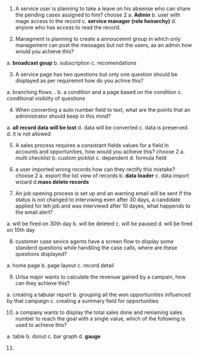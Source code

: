 1. A service user is planning to take a leave on his absense who can share the pending cases assigned to him?
choose 2
a. **Admin**
b. user with mage access to the record
c. **service manager (role heirarchy)**
d. anyone who has access to read the record.

2. Managment is planning to create a annoucemnt group in which only management can post the messages but not the users, as an admin how would you achieve this?

a. **broadcast goup**
b. subscription
c. recomendations

3. A service page has two questions but only one question should be displayed as per requiremnt how do you achive this?

a. branching flows ..
b. a condition and a page based on the condition
c. conditional visibilty of questions

4. When converting a auto number field to text, what are the points that an administrator should keep in this mind?

a. **all record data will be lost**
d. data will be converted
c. data is preserved.
d. it is not allowed

5. A sales process requires a consistant fields values for a field in accounts and opportunities, how would you achieve this?
choose 2
a. multi checklist
b. custom picklist
c. dependent 
d. formula field

6. a user imported wrong records how can they rectify this mistake?
choose 2
a. export the list view of records
b. **data loader**
c. data import wizard
d.**mass delete records**

7. An job opening process is set up and an warning email will be sent if the status is not changed to interviwing even after 30 days, a candidate applied for teh job and was interviewd after 10 dayes, what happends to the email alert?

a. will be fired on 30th day
b. will be deleted
c. will be paused
d. will be fired on 10th day

8. customer case sevice agents have a screen flow to display some standerd questions while handiling the case calls, where are these questions displayed?

a. home page
b. page layout
c. record detail

9. Urlsa major wants to calculate the revenuw gained by a campain, how can they achieve this?

a. creating a tabular report
b. grouping all the won opportiunities influenced by that campaign
c. creating a summary field for opportunities

10. a company wants to display the total sales done and remaining sales number to reach the goal with a single value, which of the following is used to achieve this?

a. table
b. donut
c. bar graph
d. **gauge**

11. 


